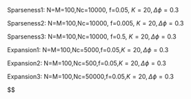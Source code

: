 Sparseness1: N=M=100,Nc=10000, f=0.05, $K=20, \Delta \phi=0.3$

Sparseness2: N=M=100,Nc=10000, f=0.005, $K=20, \Delta \phi=0.3$

Sparseness3: N=M=100,Nc=10000, f=0.5, $K=20, \Delta \phi=0.3$



Expansion1: N=M=100,Nc=5000,f=0.05,$K=20, \Delta \phi=0.3$ 

Expansion2: N=M=100,Nc=500,f=0.05,$K=20, \Delta \phi=0.3$

Expansion3:  N=M=100,Nc=50000,f=0.05,$K=20, \Delta \phi=0.3$





$$
